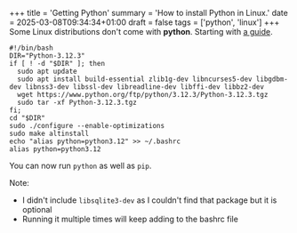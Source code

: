 +++
title = 'Getting Python'
summary = 'How to install Python in Linux.'
date = 2025-03-08T09:34:34+01:00
draft = false
tags = ['python', 'linux']
+++
Some Linux distributions don't come with **python**. Starting with [a guide](https://www.youtube.com/watch?v=VZU45QsAcl0).

```
#!/bin/bash
DIR="Python-3.12.3"
if [ ! -d "$DIR" ]; then
  sudo apt update
  sudo apt install build-essential zlib1g-dev libncurses5-dev libgdbm-dev libnss3-dev libssl-dev libreadline-dev libffi-dev libbz2-dev
  wget https://www.python.org/ftp/python/3.12.3/Python-3.12.3.tgz
  sudo tar -xf Python-3.12.3.tgz
fi;
cd "$DIR"
sudo ./configure --enable-optimizations
sudo make altinstall
echo "alias python=python3.12" >> ~/.bashrc
alias python=python3.12
```

You can now run `python` as well as `pip`.

Note:
- I didn't include `libsqlite3-dev` as I couldn't find that package but it is optional
- Running it multiple times will keep adding to the bashrc file
